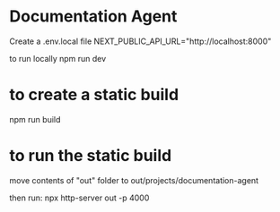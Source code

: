 # Documentation Agent

Create a .env.local file
NEXT_PUBLIC_API_URL="http://localhost:8000"

to run locally
npm run dev

# to create a static build
npm run build

# to run the static build
move contents of "out" folder to out/projects/documentation-agent

then run:
    npx http-server out -p 4000

